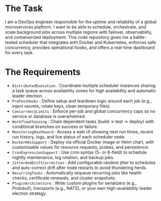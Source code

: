 # The Task

I am a DevOps engineer responsible for the uptime and reliability of a global microservices platform. I want to be able to schedule, orchestrate, and scale background jobs across multiple regions with failover, observability, and containerized deployment. This code repository gives me a battle-tested scheduler that integrates with Docker and Kubernetes, enforces safe concurrency, provides operational hooks, and offers a real-time dashboard for every task.

# The Requirements

* `DistributedExecution` : Coordinate multiple scheduler instances sharing a task queue across availability zones for high availability and automatic leader election.  
* `PrePostHooks` : Define setup and teardown logic around each job (e.g., inject secrets, rotate keys, clean temporary files).  
* `ConcurrencyLimits` : Enforce per-job and global concurrency caps so no service or database is overwhelmed.  
* `WorkflowChaining` : Chain dependent tasks (build → test → deploy) with conditional branches on success or failure.  
* `MonitoringDashboard` : Access a web UI showing next run times, recent run history, logs, and live status of each scheduler node.  
* `DockerK8sSupport` : Deploy via official Docker image or Helm chart, with customizable values for resource requests, probes, and persistence.  
* `CronExpressionSupport` : Use cron syntax (5- or 6-field) to schedule nightly maintenance, log rotation, and backup jobs.  
* `JitterAndDriftCorrection` : Add configurable random jitter to schedules and auto-correct drift after node restarts to avoid thundering herds.  
* `RecurringTasks` : Automatically requeue recurring jobs like health checks, certificate renewals, and cluster snapshots.  
* `PluginArchitecture` : Write custom plugins for serializers (e.g., Protobuf), transports (e.g., NATS), or your own high-availability leader election strategy.  
